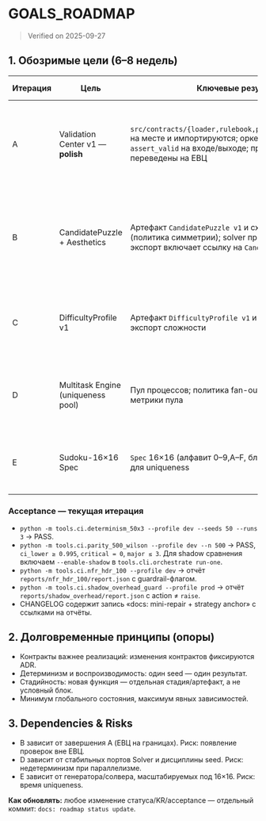 # GOALS_ROADMAP

> Verified on 2025-09-27

## 1. Обозримые цели (6–8 недель)

| Итерация | Цель | Ключевые результаты (KR) | Acceptance (проверка) | Статус |
| --- | --- | --- | --- | --- |
| A | Validation Center v1 — **polish** | `src/contracts/{loader,rulebook,profiles,errors,validator}.py` на месте и импортируются; оркестратор вызывает `assert_valid` на входе/выходе; профили `dev/ci/prod`; скрипты переведены на ЕВЦ | `check_contracts.py` зелёный в `dev` и падает на WARN в `ci`; `smoke_determinism.py` зелёный; grep показывает вызовы `assert_valid` на всех границах | ☑ Done |
| B | CandidatePuzzle + Aesthetics | Артефакт `CandidatePuzzle v1` и схема; стадия `carve.clues` (политика симметрии); solver принимает `CandidatePuzzle`; экспорт включает ссылку на `CandidatePuzzle` | Валидация `CandidatePuzzle` проходит; Aesthetics-проверки фильтруют несимметричные; пайплайн G→S→P использует `CandidatePuzzle` | ☐ Planned |
| C | DifficultyProfile v1 | Артефакт `DifficultyProfile v1` и схема; базовый скоринг; экспорт сложности | Валидация `DifficultyProfile`; экспорт PDF включает оценку; солвер умеет выдавать данные для скоринга | ☐ Planned |
| D | Multitask Engine (uniqueness pool) | Пул процессов; политика fan-out/backpressure; тайм-ауты; метрики пула | Uniqueness выполняется через пул; стабильный результат; ускорение p95 ≥ X% на локальной машине | ☐ Planned |
| E | Sudoku-16×16 Spec | `Spec` 16×16 (алфавит 0–9,A–F, блок 4×4); E2E прогон; SLA p95 для uniqueness | Пайплайн 16×16 проходит end-to-end; фиксированные артефакты в `artifacts/`; SLA задокументирован | ☐ Planned |

### Acceptance — текущая итерация

- `python -m tools.ci.determinism_50x3 --profile dev --seeds 50 --runs 3` → PASS.
- `python -m tools.ci.parity_500_wilson --profile dev --n 500` → PASS, `ci_lower ≥ 0.995`, `critical = 0`, `major ≤ 3`. Для shadow сравнения включаем `--enable-shadow` в `tools.cli.orchestrate run-one`.
- `python -m tools.ci.nfr_hdr_100 --profile dev` → отчёт `reports/nfr_hdr_100/report.json` с guardrail-флагом.
- `python -m tools.ci.shadow_overhead_guard --profile prod` → отчёт `reports/shadow_overhead/report.json` с action ≠ `raise`.
- CHANGELOG содержит запись «docs: mini-repair + strategy anchor» с ссылками на отчёты.

## 2. Долговременные принципы (опоры)
- Контракты важнее реализаций: изменения контрактов фиксируются ADR.
- Детерминизм и воспроизводимость: один seed — один результат.
- Стадийность: новая функция — отдельная стадия/артефакт, а не условный блок.
- Минимум глобального состояния, максимум явных зависимостей.

## 3. Dependencies & Risks
- B зависит от завершения A (ЕВЦ на границах). Риск: появление проверок вне ЕВЦ.
- D зависит от стабильных портов Solver и дисциплины seed. Риск: недетерминизм при параллелизме.
- E зависит от генератора/солвера, масштабируемых под 16×16. Риск: время uniqueness.

**Как обновлять:** любое изменение статуса/KR/acceptance — отдельный коммит: `docs: roadmap status update`.
